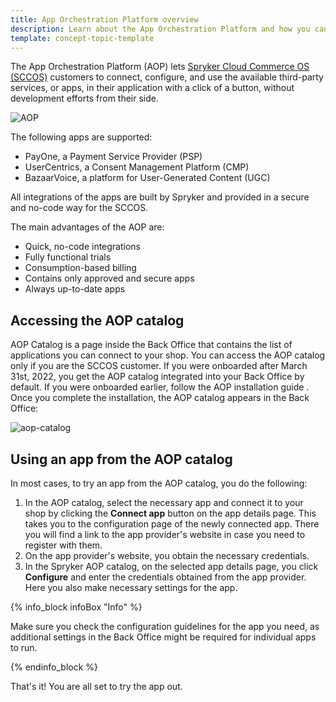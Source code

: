 ```yaml
---
title: App Orchestration Platform overview
description: Learn about the App Orchestration Platform and how you can use it.
template: concept-topic-template
---
```


The App Orchestration Platform (AOP) lets [Spryker Cloud Commerce OS (SCCOS)](/docs/cloud/dev/spryker-cloud-commerce-os/getting-started-with-the-spryker-cloud-commerce-os.html) customers to connect, configure, and use the available third-party services, or apps, in their application with a click of a button, without development efforts from their side.

![AOP](https://spryker.s3.eu-central-1.amazonaws.com/docs/aop/app-orchestration-platform-overview/aop.png)

The following apps are supported:

- PayOne, a Payment Service Provider (PSP)
- UserCentrics, a Consent Management Platform (CMP)
- BazaarVoice, a platform for User-Generated Content (UGC)

<!---Add links to the general apps descriptions, once available-->

All integrations of the apps are built by Spryker and provided in a secure and no-code way for the SCCOS.

The main advantages of the AOP are:

- Quick, no-code integrations
- Fully functional trials
- Consumption-based billing
- Contains only approved and secure apps
- Always up-to-date apps

## Accessing the AOP catalog

AOP Catalog is a page inside the Back Office that contains the list of applications you can connect to your shop. 
You can access the AOP catalog only if you are the SCCOS customer. If you were onboarded after March 31st, 2022, you get the AOP catalog integrated into your Back Office by default. If you were onboarded earlier, follow the AOP installation guide <!---LINK once available-->. Once you complete the installation, the AOP catalog appears in the Back Office:

![aop-catalog](https://spryker.s3.eu-central-1.amazonaws.com/docs/aop/app-orchestration-platform-overview/aop-catalog.png)

## Using an app from the AOP catalog

In most cases, to try an app from the AOP catalog, you do the following:

1. In the AOP catalog, select the necessary app and connect it to your shop by clicking the **Connect app** button on the app details page. This takes you to the configuration page of the newly connected app. There you will find a link to the app provider's website in case you need to register with them.
2. On the app provider's website, you obtain the necessary credentials.
3. In the Spryker AOP catalog, on the selected app details page, you click **Configure** and enter the credentials obtained from the app provider. Here you also make necessary settings for the app.

{% info_block infoBox "Info" %}

Make sure you check the configuration guidelines<!---LINK--> for the app you need, as additional settings in the Back Office might be required for individual apps to run.

{% endinfo_block %}

That's it! You are all set to try the app out. 

